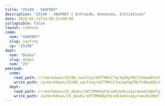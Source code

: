 ```yaml
---
title: "25190 - VAUFREY"
description: "25190 - VAUFREY | Entraide, Annonces, Initiatives"
date: 2020-01-11T14:09:21+09:00
collapsible: false
layout: commune
comm:
  nom: "VAUFREY"
  slug: vaufrey
  cp: "25190"
dept:
  nom: "Doubs"
  slug: doubs
  num: "25"
peerpad:
  comm:
    read_path: /r/markdown/25190_vaufrey/4XTTMHiCfaLVpXkpTNcTn9kw48hiFUAZf2kmKgPWAJTbMHg14
    write_path: /w/markdown/25190_vaufrey/4XTTMHiCfaLVpXkpTNcTn9kw48hiFUAZf2kmKgPWAJTbMHg14-K3TgTpLqLG1sjoPGF7iP6NGWUPmJKMvzSXYwwuXZXGZrfqBUV8DcdxF4ir62UgKXw5uG97BPF8tVz68EwF8Z4hsMFjxwhyV8aHd2zfsarrrfu7ecwQRJe1rmdq25g3ij5HGED3Ev
  dept:
    read_path: /r/markdown/25_doubs/4XTTM9HdyFdcsmEJw91cq1yramubS2Nmf1ps2s84xcMxY74Zv
    write_path: /w/markdown/25_doubs/4XTTM9HdyFdcsmEJw91cq1yramubS2Nmf1ps2s84xcMxY74Zv-K3TgURza6A4QY75MscA2g52nUX9tjMQaHW9mgBSgyRKNNp3M6gkaXA9iDDtpbSx22mTSZbQLYS1izbwsznz8e9u5BERCmGKxZ379xV2nAaDe1bGyxrjytc7G1EcbGtknRFYQ1Lxp
---
```


